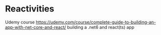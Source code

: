 # Reactivities
Udemy course https://udemy.com/course/complete-guide-to-building-an-app-with-net-core-and-react/
building a .net6 and react(ts) app 
